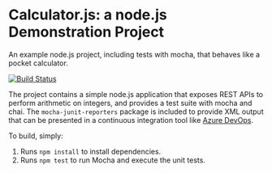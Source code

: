 Calculator.js: a node.js Demonstration Project
==============================================
An example node.js project, including tests with mocha, that behaves like
a pocket calculator.

[![Build Status](https://dev.azure.com/bennystreettough/hoi/_apis/build/status/jonasjonker.calculator%20(1)?branchName=refs%2Fpull%2F3%2Fmerge)](https://dev.azure.com/bennystreettough/hoi/_build/latest?definitionId=7&branchName=refs%2Fpull%2F3%2Fmerge)

The project contains a simple node.js application that exposes REST APIs
to perform arithmetic on integers, and provides a test suite with mocha
and chai.  The `mocha-junit-reporters` package is included to provide XML
output that can be presented in a continuous integration tool like
[Azure DevOps](https://azure.com/devops).

To build, simply:

1. Runs `npm install` to install dependencies.
2. Runs `npm test` to run Mocha and execute the unit tests.

